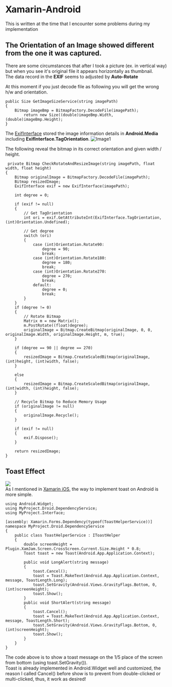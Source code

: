 # Xamarin-Android
This is written at the time that I encounter some problems during my implementation

## The Orientation of an Image showed different from the one it was captured.

There are some circumstances that after I took a picture (ex. in vertical way) but when you see it's original file it appears horizontally as thumbnail.  
The data record in the **EXIF** seems to adjusted by **Auto-Rotate**  

At this moment if you just decode file as following you will get the wrong h/w and orientation.  

```
public Size GetImageSizeService(string imagePath)
{
    Bitmap imageBmp = BitmapFactory.DecodeFile(imagePath);
		return new Size((double)imageBmp.Width, (double)imageBmp.Height);	
}
```

The [ExifInterface](https://developer.xamarin.com/api/member/Android.Media.ExifInterface.GetAttributeInt/p/System.String/System.Int32/) stored the image information details in **Android.Media** including **ExifInterface.TagOrientation**.
![Image1](https://i.imgur.com/QXDw9NA.jpg)

The following reveal the bitmap in its correct orientation and given width / height.

```
 private Bitmap CheckRotateAndResizeImage(string imagePath, float width, float height)
{
    Bitmap originalImage = BitmapFactory.DecodeFile(imagePath);
    Bitmap resizedImage;
    ExifInterface exif = new ExifInterface(imagePath);

    int degree = 0;

    if (exif != null)
    {
        // Get TagOrientation
        int ori = exif.GetAttributeInt(ExifInterface.TagOrientation, (int)Orientation.Undefined);

        // Get degree
        switch (ori)
        {
            case (int)Orientation.Rotate90:
                degree = 90;
                break;
            case (int)Orientation.Rotate180:
                degree = 180;
                break;
            case (int)Orientation.Rotate270:
                degree = 270;
                break;
            default:
                degree = 0;
                break;
        }
    }
    if (degree != 0)
    {
        // Rotate Bitmap
        Matrix m = new Matrix();
        m.PostRotate((float)degree);
        originalImage = Bitmap.CreateBitmap(originalImage, 0, 0, originalImage.Width, originalImage.Height, m, true);
    }

    if (degree == 90 || degree == 270)
    {
        resizedImage = Bitmap.CreateScaledBitmap(originalImage, (int)height, (int)width, false);
    }

    else
    {
        resizedImage = Bitmap.CreateScaledBitmap(originalImage, (int)width, (int)height, false);
    }

    // Recycle Bitmap to Reduce Memory Usage
    if (originalImage != null)
    {
        originalImage.Recycle();
    }

    if (exif != null)
    {
        exif.Dispose();
    }

    return resizedImage;
}
```  
  
  
## Toast Effect  
![](https://www.studytonight.com/android/images/toast-in-android-4.jpg)  
As I mentioned in [Xamarin iOS](https://github.com/chien1219/Xamarin-iOS), the way to implement toast on Android is more simple.  
  
```
using Android.Widget;
using MyProject.Droid.DependencyService;
using MyProject.Interface;

[assembly: Xamarin.Forms.Dependency(typeof(ToastHelperService))]
namespace MyProject.Droid.DependencyService
{
    public class ToastHelperService : IToastHelper
    {
        double screenHeight = Plugin.XamJam.Screen.CrossScreen.Current.Size.Height * 0.8;
        Toast toast = new Toast(Android.App.Application.Context);

        public void LongAlert(string message)
        {
            toast.Cancel();
            toast = Toast.MakeText(Android.App.Application.Context, message, ToastLength.Long);
            toast.SetGravity(Android.Views.GravityFlags.Bottom, 0, (int)screenHeight);
            toast.Show();
        }
        public void ShortAlert(string message)
        {
            toast.Cancel();
            toast = Toast.MakeText(Android.App.Application.Context, message, ToastLength.Short);
            toast.SetGravity(Android.Views.GravityFlags.Bottom, 0, (int)screenHeight);
            toast.Show();
        }
    }
}
```  
The code above is to show a toast message on the 1/5 place of the screen from bottom (using toast.SetGravity()).  
Toast is already implemented in Android.Widget well and customized, the reason I called Cancel() before show is to prevent from double-clicked or multi-clicked, thus, it work as desired!
